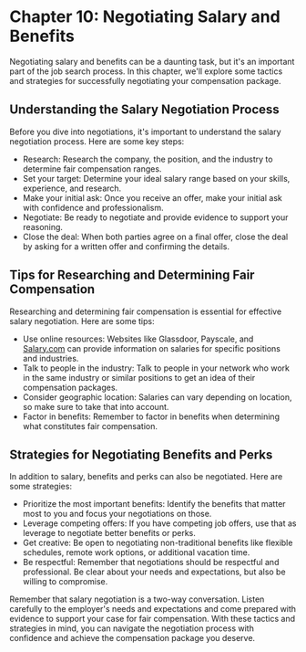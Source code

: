 Chapter 10: Negotiating Salary and Benefits
===========================================

Negotiating salary and benefits can be a daunting task, but it's an important part of the job search process. In this chapter, we'll explore some tactics and strategies for successfully negotiating your compensation package.

Understanding the Salary Negotiation Process
--------------------------------------------

Before you dive into negotiations, it's important to understand the salary negotiation process. Here are some key steps:

* Research: Research the company, the position, and the industry to determine fair compensation ranges.
* Set your target: Determine your ideal salary range based on your skills, experience, and research.
* Make your initial ask: Once you receive an offer, make your initial ask with confidence and professionalism.
* Negotiate: Be ready to negotiate and provide evidence to support your reasoning.
* Close the deal: When both parties agree on a final offer, close the deal by asking for a written offer and confirming the details.

Tips for Researching and Determining Fair Compensation
------------------------------------------------------

Researching and determining fair compensation is essential for effective salary negotiation. Here are some tips:

* Use online resources: Websites like Glassdoor, Payscale, and [Salary.com](http://Salary.com) can provide information on salaries for specific positions and industries.
* Talk to people in the industry: Talk to people in your network who work in the same industry or similar positions to get an idea of their compensation packages.
* Consider geographic location: Salaries can vary depending on location, so make sure to take that into account.
* Factor in benefits: Remember to factor in benefits when determining what constitutes fair compensation.

Strategies for Negotiating Benefits and Perks
---------------------------------------------

In addition to salary, benefits and perks can also be negotiated. Here are some strategies:

* Prioritize the most important benefits: Identify the benefits that matter most to you and focus your negotiations on those.
* Leverage competing offers: If you have competing job offers, use that as leverage to negotiate better benefits or perks.
* Get creative: Be open to negotiating non-traditional benefits like flexible schedules, remote work options, or additional vacation time.
* Be respectful: Remember that negotiations should be respectful and professional. Be clear about your needs and expectations, but also be willing to compromise.

Remember that salary negotiation is a two-way conversation. Listen carefully to the employer's needs and expectations and come prepared with evidence to support your case for fair compensation. With these tactics and strategies in mind, you can navigate the negotiation process with confidence and achieve the compensation package you deserve.
